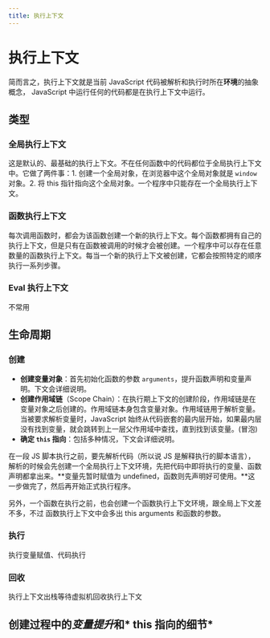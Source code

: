 ```yaml
---
title: 执行上下文
---
```


# 执行上下文

简而言之，执行上下文就是当前 JavaScript 代码被解析和执行时所在**环境**的抽象概念， JavaScript 中运行任何的代码都是在执行上下文中运行。

## 类型

### 全局执行上下文

这是默认的、最基础的执行上下文。不在任何函数中的代码都位于全局执行上下文中。它做了两件事：1. 创建一个全局对象，在浏览器中这个全局对象就是 `window` 对象。2. 将 this 指针指向这个全局对象。一个程序中只能存在一个全局执行上下文。

### 函数执行上下文

每次调用函数时，都会为该函数创建一个新的执行上下文。每个函数都拥有自己的执行上下文，但是只有在函数被调用的时候才会被创建。一个程序中可以存在任意数量的函数执行上下文。每当一个新的执行上下文被创建，它都会按照特定的顺序执行一系列步骤。

### Eval 执行上下文

不常用

## 生命周期

### 创建

- **创建变量对象**：首先初始化函数的参数 `arguments`，提升函数声明和变量声明。下文会详细说明。
- **创建作用域链**（Scope Chain）：在执行期上下文的创建阶段，作用域链是在变量对象之后创建的。作用域链本身包含变量对象。作用域链用于解析变量。当被要求解析变量时，JavaScript 始终从代码嵌套的最内层开始，如果最内层没有找到变量，就会跳转到上一层父作用域中查找，直到找到该变量。(冒泡)
- **确定 `this` 指向**：包括多种情况，下文会详细说明。

在一段 JS 脚本执行之前，要先解析代码（所以说 JS 是解释执行的脚本语言），解析的时候会先创建一个全局执行上下文环境，先把代码中即将执行的变量、函数声明都拿出来。**变量先暂时赋值为 undefined，函数则先声明好可使用。**这一步做完了，然后再开始正式执行程序。

另外，一个函数在执行之前，也会创建一个函数执行上下文环境，跟全局上下文差不多，不过 函数执行上下文中会多出 this arguments 和函数的参数。

### 执行

执行变量赋值、代码执行

### 回收

执行上下文出栈等待虚拟机回收执行上下文

## 创建过程中的*变量提升*和* this 指向的细节*
